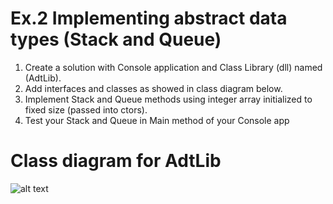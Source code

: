 # Ex.2 Implementing abstract data types (Stack and Queue)

1. Create a solution with Console application and Class Library (dll) named (AdtLib).
2. Add interfaces and classes as showed in class diagram below.
3. Implement Stack and Queue methods using integer array initialized to fixed size (passed into ctors).
4. Test your Stack and Queue in Main method of your Console app

# Class diagram for AdtLib
![alt text](https://github.com/Polyster/pl2/blob/master/exercises/02/TestAdt/AdtLibDiagram.png)
